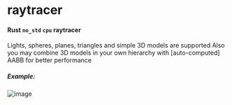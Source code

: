 # raytracer
#### Rust `no_std` `cpu` raytracer
Lights, spheres, planes, triangles and simple 3D models are supported
Also you may combine 3D models in your own hierarchy with [auto-computed] AABB for better performance
##### Example:
![image](https://user-images.githubusercontent.com/40296771/202316962-8e4475e2-ceb0-4fdc-b109-d050f2b14ac8.png)
